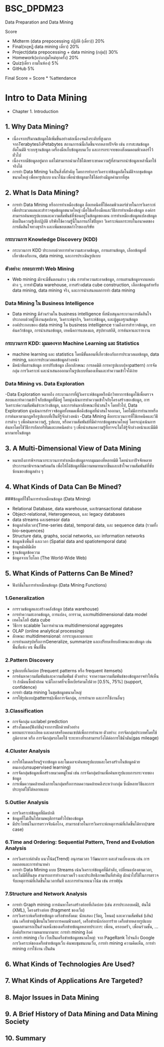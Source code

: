 # BSC_DPDM23
Data Preparation and Data Mining

Score
- Midterm (data prepocessing ปฏิบัติ (เดี่ยว)) 20%
- Final(ทฤษฎี data mining เดี่ยว) 20%
- Project(data prepocessing + data mining (กลุ่ม)) 30%
- Homework(แบ่งกลุ่มใหม่ทุกครั้ง) 20%
- Quiz(เดี่ยว ถามในห้อง) 5%
- GitHub 5%

Final Score = Score * %attendance


# Intro to Data Mining
- Chapter 1. Introduction

## 1. Why Data Mining?
- เนื่องจากปริมาณข้อมูลได้เพิ่มขึ้นอย่างต่อเนื่องจนถึงระดับที่สูงมาก จากTerabytesถึงPetabytes สถานการณ์นี้เกิดขึ้นจากหลายปัจจัย เช่น การสะสมข้อมูลอัตโนมัติ ระบบฐานข้อมูล เครื่องมือเก็บข้อมูลบนเว็บ และการกระจายของสังคมคอมพิวเตอร์ไว้ทั่วไป
- เนื่องจากมีข้อมูลอยู่มาก แต่ไม่สามารถนำมาใช้ได้เพราะขาดความรู้ที่สามารถนำข้อมูลเหล่านี้มาใช้จริงได้
- การทำ Data Mining จึงเป็นสิ่งที่สำคัญ โดยการทำการวิเคราะห์ข้อมูลอัตโนมัติจากชุดข้อมูลขนาดใหญ่ เพื่อหารูปแบบ แนวโน้ม เพื่อนำข้อมูลมาใช้ได้อย่างมีมูลค่ามากที่สุด

## 2. What Is Data Mining?
- การทำ Data Mining หรือการทำเหมืองข้อมูล คือเทคนิคที่ใช้คอมพิวเตอร์ช่วยในการวิเคราะห์เพื่อประมวลผลและสำรวจชุดข้อมูลขนาดใหญ่ เมื่อใช้เครื่องมือและวิธีการทำเหมืองข้อมูล องค์กรสามารถค้นพบรูปแบบและความสัมพันธ์ที่ซ่อนอยู่ในข้อมูลของตน การทำเหมืองข้อมูลแปลงข้อมูลดิบเป็นความรู้เชิงปฏิบัติ บริษัทใช้ความรู้นี้ในการแก้ไขปัญหา วิเคราะห์ผลกระทบในอนาคตของการตัดสินใจทางธุรกิจ และเพิ่มขอบเขตกำไรของบริษัท

### กระบวนการ Knowledge Discovery (KDD)
- กระบวนการ KDD ประกอบด้วยการทำความสะอาดข้อมูล, การผสานข้อมูล, เลือกข้อมูลที่เกี่ยวข้องกับงาน, data mining, และการประเมินรูปแบบ

### ตัวอย่าง: กรอบการทำ Web Mining
- Web mining มักจะมีขั้นตอนต่าง ๆ เช่น การทำความสะอาดข้อมูล, การผสานข้อมูลจากแหล่งต่าง ๆ, การทำData warehouse, การสร้างdata cube construction, เลือกข้อมูลสำหรับ data mining, data mining จริง, และการนำเสนอผลการทำ data mining

### Data Mining ใน Business Intelligence
- Data mining มีส่วนร่วมใน business intelligence ที่สนับสนุนกระบวนการตัดสินใจ ประกอบด้วยผู้ใช้งานสุดปลาย, วิเคราะห์ธุรกิจ, วิเคราะห์ข้อมูล, และผู้ดูแลฐานข้อมูล
- องค์ประกอบของ data mining ใน business intelligence รวมถึงการสำรวจข้อมูล, การค้นคว้าข้อมูล, การนำเสนอข้อมูล, เทคนิคการแสดงผล, สรุปทางสถิติ, การค้นหาและรายงาน

### กระบวนการ KDD: มุมมองจาก Machine Learning และ Statistics
- machine learning และ statistics โดยมีขั้นตอนที่เกี่ยวข้องกับการประมวลผลข้อมูล, data mining, และการประมวลผลข้อมูลล่วงหน้า
- มีหน้าที่ผสานข้อมูล การปรับข้อมูล เลือกลักษณะ การลดมิติ การหารูปแบบ(หาpattern) การจัดกลุ่ม การวิเคราะห์ และนำเสนอออกมาในรูปแบบที่มองเห็นและทำความเข้าใจได้ง่าย

### Data Mining vs. Data Exploration
-Data Exploration หมายถึง กระบวนการที่ผู้วิเคราะห์ข้อมูลหรือนักวิทยาการข้อมูลใช้เพื่อตรวจสอบและทำความเข้าใจกับข้อมูลที่มีอยู่ โดยมุ่งเน้นการทำความเข้าใจกับโครงสร้างของข้อมูล, การวิเคราะห์ความสัมพันธ์ระหว่างข้อมูล, และการค้นหาลักษณะที่น่าสนใจ โดยทั่วไป, Data Exploration มุ่งเน้นการสำรวจข้อมูลทั้งหมดเพื่อดึงข้อมูลที่น่าสนใจออกมา, โดยไม่มีการทำนายหรือการค้นหาตามกฎหรือรูปแบบที่เป็นที่รู้จักล่วงหน้า
-Data Mining คือกระบวนการที่ใช้เทคนิคและวิธีการต่าง ๆ เพื่อค้นหาความรู้, รูปแบบ, หรือความสัมพันธ์ที่มีค่าจากข้อมูลขนาดใหญ่ โดยจะมุ่งเน้นการค้นหาโดยใช้วิธีการอัลกอริทึมและเทคนิคต่าง ๆ เพื่อนำเสนอความรู้ที่อาจจะไม่ได้รู้จักล่วงหน้าและมีมิติมากมายในข้อมูล

## 3. A Multi-Dimensional View of Data Mining
- หมายถึงการพิจารณากระบวนการทำเหมืองข้อมูลจากมุมมองที่หลายมิติ โดยนำเอาปัจจัยหลายประการมาพิจารณาพร้อมกัน เพื่อให้ได้ข้อมูลที่มีความหมายมากขึ้นและเข้าใจความสัมพันธ์ที่ซับซ้อนของข้อมูลต่าง ๆ

## 4. What Kinds of Data Can Be Mined?
###ข้อมูลที่ใช้ในการทำเหมือนข้อมูล (Data Mining) 
- Relational Database, data warehouse, และtransactional database
- Object-relational, Heterogeneous, และ legacy databases
- data streams และsensor data
- ข้อมูลลำดับเวลา(Time-series data), temporal data, และ sequence data (รวมทั้ง bio-sequences)
- Structure data, graphs, social networks, และ information networks
- ข้อมูลเชิงพื้นที่ และเวลา (Spatial data and spatiotemporal data)
- ข้อมูลมัลติมีเดีย
- ฐานข้อมูลข้อความ
- ข้อมูลจากเว็บโลก (The World-Wide Web)
## 5. What Kinds of Patterns Can Be Mined?
- ฟังก์ชันในการทำเหมือนข้อมูล (Data Mining Functions)

### 1.Generalization
- การรวมข้อมูลและสร้างคลังข้อมูล (data warehouse)
- การทำความสะอาดข้อมูล, การแปลง, การรวม, และmultidimensional data model
- เทคโนโลยี data cube
- วิธีการ scalable ในการคำนวณ multidimensional aggregates
- OLAP (online analytical processing)
- ลักษณะ multidimensional: การระบุและแยกแยะ
- การทำผลสรุปหรือการGeneralize, summarize และเปรียบเทียบลักษณะของข้อมูล เช่น พื้นที่แห้ง vs พื้นที่ชื้น

### 2.Pattern Discovery
- รูปแบบที่เกิดบ่อย (frequent patterns หรือ frequent itemsets)
- การค้นหาความสัมพันธ์และความสัมพันธ์ ตัวอย่าง: จากความความสัมพันธ์ของข้อมูลอาจทำให้เห็นว่า ถ้ามีคนซื้อผ้าอ้อม จะมีโอกาศที่จะซื้อเบียร์ตามไปด้วย [0.5%, 75%] (support, confidence)
- การทำ data mining ในชุดข้อมูลขนาดใหญ่
- การใช้รูปแบบ(patterns)เพื่อการจัดกลุ่ม, การทำนาย และการใช้งานอื่นๆ

### 3.Classification
- การจัดกลุ่ม และlabel prediction
- สร้างโมเดล(ฟังก์ชัน)จากการฝึกด้วยตัวอย่าง
- แยกแยะรายละเอียด และคลาสหรือคอนเซปต์เพื่อการทำนาย ตัวอย่าง: การจัดกลุ่มประเทศโดยใช้ภูมิอากาศ หรือ การจัดกลุ่มรถโดยใช้ ระยะทางที่รถสามารถวิ่งได้ต่อการใช้น้ำมัน(gas mileage)

### 4.Cluster Analysis
- การให้โมเดลเรียนรู้จากข้อมูล และโมเดลจะค้นพบรูปแบบและโครงสร้างในข้อมูลด้วยตนเอง(unsupervised learning)
- การจัดกลุ่มข้อมูลเพื่อสร้างหมวดหมู่ใหม่ เช่น การจัดกลุ่มบ้านเพื่อค้นหารูปแบบการกระจายของข้อมูล
- การเพิ่มความคล้ายคลึงภายในกลุ่มหรือการลดความคล้ายคลึงระหว่างกลุ่ม ซึ่งมีหลายวิธีและการประยุกต์ใช้ได้หลายแบบ

### 5.Outlier Analysis
- การวิเคราะห์ข้อมูลที่ผิดปกติ
- ข้อมูลที่ไม่เป็นไปตามพฤติกรรมทั่วไปของข้อมูล
- มีประโยชน์ในการตรวจจับฉ้อโกง, สามารถช่วยในการวิเคราะห์เหตุการณ์ที่เกิดขึ้นได้ยาก(rare case)

### 6.Time and Ordering: Sequential Pattern, Trend and Evolution Analysis
- การวิเคราะห์ลำดับ แนวโน้ม(Trend) อนุกรมเวลา วิวัฒนาการ และส่วนเบี่ยงเบน เช่น การถดถอยและการทำนายค่า
- การทำ Data Mining แบบ Streams เน้นวิเคราะห์ข้อมูลที่มีลำดับ, เปลี่ยนแปลงตามเวลา, และไม่มีที่สิ้นสุด สามารถการทำงานรวดเร็ว และประสิทธิภาพเป็นที่สำคัญ มักนำไปใช้ในการตรวจจับเหตุการณ์ที่เกิดขึ้นในเวลาทันที และการทำนายแนวโน้ม เช่น กราฟหุ้น

### 7.Structure and Network Analysis
- การทำ Graph mining การค้นหาโครงสร้างย่อยที่เกิดบ่อย (เช่น สารประกอบเคมี), ต้นไม้ (XML), โครงสร้างย่อย (fragment ของเว็บ)
- การวิเคราะห์เครือข่ายข้อมูล
เครือข่ายสังคม: นักแสดง (วัตถุ, โหนด) และความสัมพันธ์ (เส้น)
เช่น เครือข่ายผู้เขียนในวิทยาการคอมพิวเตอร์, เครือข่ายนักก่อการร้าย
เครือข่ายหลายรูปแบบ
บุคคลสามารถเป็นส่วนหนึ่งของเครือข่ายข้อมูลหลายประการ: เพื่อน, ครอบครัว, เพื่อนร่วมชั้น, ...
ลิงค์บริหารความหมายมากมาย: การทำ mining ลิงค์
- การทำ mining เว็บ
เว็บเป็นเครือข่ายข้อมูลขนาดใหญ่: จาก PageRank ไปจนถึง Google
การวิเคราะห์ของเครือข่ายข้อมูลเว็บ
ค้นพบชุมชนบนเว็บ, การทำ mining ความคิดเห็น, การทำ mining การใช้งาน เป็นต้น
## 6. What Kinds of Technologies Are Used?

## 7. What Kinds of Applications Are Targeted?

## 8. Major Issues in Data Mining

## 9. A Brief History of Data Mining and Data Mining Society

## 10. Summary
